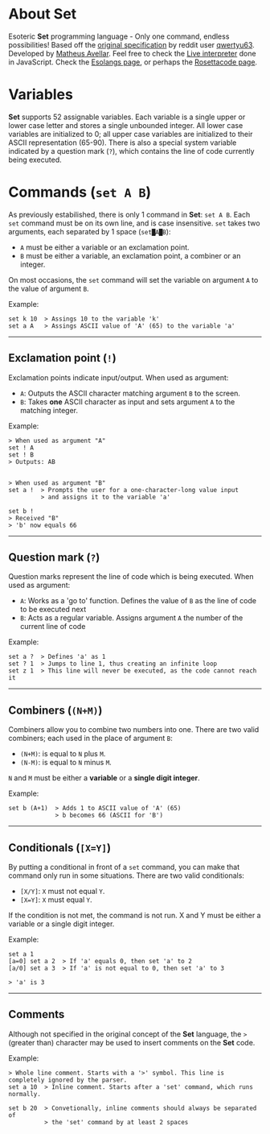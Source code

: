 # About Set
Esoteric **Set** programming language - Only one command, endless possibilities!
Based off the [original specification](https://www.reddit.com/r/esolangs/comments/54b0b1/set_an_language_with_1_command/)
by reddit user [qwertyu63](https://www.reddit.com/user/qwertyu63).
Developed by [Matheus Avellar](https://github.com/MatheusAvellar).
Feel free to check the [Live interpreter](https://avellar.ml/set-lang) done in JavaScript.
Check the [Esolangs page](https://esolangs.org/wiki/Set), or perhaps the [Rosettacode page](http://rosettacode.org/wiki/Set_lang).

# Variables
**Set** supports 52 assignable variables. Each variable is a single upper or lower case letter and stores a single unbounded integer.
All lower case variables are initialized to 0; all upper case variables are initialized to their ASCII representation (65-90).
There is also a special system variable indicated by a question mark (`?`), which contains the line of code currently being executed.

# Commands (`set A B`)
As previously estabilished, there is only 1 command in **Set**: `set A B`.
Each `set` command must be on its own line, and is case insensitive.
`set` takes two arguments, each separated by 1 space (`set█A█B`):

* `A` must be either a variable or an exclamation point.
* `B` must be either a variable, an exclamation point, a combiner or an integer.

On most occasions, the `set` command will set the variable on argument `A` to the value of argument `B`.

Example:
```
set k 10  > Assings 10 to the variable 'k'
set a A   > Assings ASCII value of 'A' (65) to the variable 'a'
```

<hr/>

## Exclamation point (`!`)
Exclamation points indicate input/output. When used as argument:

* `A`: Outputs the ASCII character matching argument `B` to the screen.
* `B`: Takes **one** ASCII character as input and sets argument `A` to the matching integer.

Example:
```set
> When used as argument "A"
set ! A
set ! B
> Outputs: AB


> When used as argument "B"
set a !  > Prompts the user for a one-character-long value input
         > and assigns it to the variable 'a'

set b !
> Received "B"
> 'b' now equals 66
```

<hr/>

## Question mark (`?`)
Question marks represent the line of code which is being executed. When used as argument:

* `A`: Works as a 'go to' function. Defines the value of `B` as the line of code to be executed next
* `B`: Acts as a regular variable. Assigns argument `A` the number of the current line of code

Example:
```set
set a ?  > Defines 'a' as 1
set ? 1  > Jumps to line 1, thus creating an infinite loop
set z 1  > This line will never be executed, as the code cannot reach it
```

<hr/>

## Combiners (`(N+M)`)
Combiners allow you to combine two numbers into one. There are two valid combiners; each used in the place of argument `B`:

* `(N+M)`: is equal to `N` plus `M`.
* `(N-M)`: is equal to `N` minus `M`.

`N` and `M` must be either a **variable** or a **single digit integer**.

Example:
```set
set b (A+1)  > Adds 1 to ASCII value of 'A' (65)
             > b becomes 66 (ASCII for 'B')
```

<hr/>

## Conditionals (`[X=Y]`)
By putting a conditional in front of a `set` command, you can make that command only run in some situations. There are two valid conditionals:

* `[X/Y]`: `X` must not equal `Y`.
* `[X=Y]`: `X` must equal `Y`.

If the condition is not met, the command is not run. X and Y must be either a variable or a single digit integer.

Example:
```set
set a 1
[a=0] set a 2  > If 'a' equals 0, then set 'a' to 2
[a/0] set a 3  > If 'a' is not equal to 0, then set 'a' to 3

> 'a' is 3
```

<hr/>

## Comments

Although not specified in the original concept of the **Set** language,
the `>` (greater than) character may be used to insert comments on the **Set** code.

Example:
```set
> Whole line comment. Starts with a '>' symbol. This line is completely ignored by the parser.
set a 10  > Inline comment. Starts after a 'set' command, which runs normally.

set b 20  > Convetionally, inline comments should always be separated of
          > the 'set' command by at least 2 spaces
```
